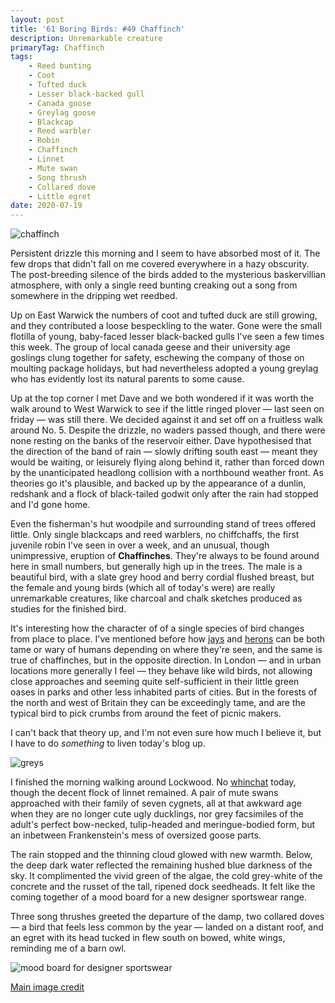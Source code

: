 ```yaml
---
layout: post
title: '61 Boring Birds: #49 Chaffinch'
description: Unremarkable creature
primaryTag: Chaffinch
tags:
    - Reed bunting
    - Coot
    - Tufted duck
    - Lesser black-backed gull
    - Canada goose
    - Greylag goose
    - Blackcap
    - Reed warbler
    - Robin
    - Chaffinch
    - Linnet
    - Mute swan
    - Song thrush
    - Collared dove
    - Little egret
date: 2020-07-19
---
```

![chaffinch](/assets/img/chaffinch.jpg)

Persistent drizzle this morning and I seem to have absorbed most of it. The few drops that didn't fall on me covered everywhere in a hazy obscurity. The post-breeding silence of the birds added to the mysterious baskervillian atmosphere, with only a single reed bunting creaking out a song from somewhere in the dripping wet reedbed.

Up on East Warwick the numbers of coot and tufted duck are still growing, and they contributed a loose bespeckling to the water. Gone were the small flotilla of young, baby-faced lesser black-backed gulls I've seen a few times this week. The group of local canada geese and their university age goslings clung together for safety, eschewing the company of those on moulting package holidays, but had nevertheless adopted a young greylag who has evidently lost its natural parents to some cause. 

Up at the top corner I met Dave and we both wondered if it was worth the walk around to West Warwick to see if the little ringed plover &mdash; last seen on friday &mdash; was still there. We decided against it and set off on a fruitless walk around No. 5. Despite the drizzle, no waders passed though, and there were none resting on the banks of the reservoir either. Dave hypothesised that the direction of the band of rain &mdash; slowly drifting south east &mdash; meant they would be waiting, or leisurely flying along behind it, rather than forced down by the unanticipated headlong collision with a northbound weather front. As theories go it's plausible, and backed up by the appearance of a dunlin, redshank and a flock of black-tailed godwit only after the rain had stopped and I'd gone home.

Even the fisherman's hut woodpile and surrounding stand of trees offered little. Only single blackcaps and reed warblers, no chiffchaffs, the first juvenile robin I've seen in over a week, and an unusual, though unimpressive, eruption of **Chaffinches**. They're always to be found around here in small numbers, but generally high up in the trees. The male is a beautiful bird, with a slate grey hood and berry cordial flushed breast, but the female and young birds (which all of today's were) are really unremarkable creatures, like charcoal and chalk sketches produced as studies for the finished bird. 

It's interesting how the character of of a single species of bird changes from place to place. I've mentioned before how [jays](/2020/07/01/jay.html) and [herons](/2020/06/29/grey-heron.html) can be both tame or wary of humans depending on where they're seen, and the same is true of chaffinches, but in the opposite direction. In London &mdash; and in urban locations more generally I feel &mdash; they behave like wild birds, not allowing close approaches and seeming quite self-sufficient in their little green oases in parks and other less inhabited parts of cities. But in the forests of the north and west of Britain they can be exceedingly tame, and are the typical bird to pick crumbs from around the feet of picnic makers.

I can't back that theory up, and I'm not even sure how much I believe it, but I have to do _something_ to liven today's blog up.

![greys](/assets/img/greys.jpg)

I finished the morning walking around Lockwood. No [whinchat](/2020/07/18/whinchat.html) today, though the decent flock of linnet remained. A pair of mute swans approached with their family of seven cygnets, all at that awkward age when they are no longer cute ugly ducklings, nor grey facsimiles  of the adult's perfect bow-necked, tulip-headed and meringue-bodied form, but an inbetween Frankenstein's mess of oversized goose parts.

The rain stopped and the thinning cloud glowed with new warmth. Below, the deep dark water reflected the remaining hushed blue darkness of the sky. It complimented the vivid green of the algae, the cold grey-white of the concrete and the russet of the tall, ripened dock seedheads. It felt like the coming together of a mood board for a new designer sportswear range.

Three song thrushes greeted the departure of the damp, two collared doves &mdash; a bird that feels less common by the year &mdash; landed on a distant roof, and an egret with its head tucked in flew south on bowed, white wings, reminding me of a barn owl. 

![mood board for designer sportswear](/assets/img/mood-board.jpg)

[Main image credit](https://www.flickr.com/photos/24874528@N04/34484280152/in/photolist-UxfX5m-2iJTnT3-2jc158i-2iQxXM2-2g5Z3fr-Gyqn7r-2fxn16Z-4zfeLE-RjFaBc-2ed9dNw-SUK87b-SWEV6f-bwDPUq-bwDwRW-a432Rm-UcFZ2Z-7z4qbd-9u4pFB-b3rra-Sfz7tS-27tZyNt-4eCeSU-DK3nQi-26TL16L-GnZQvU-7zqXm4-efbECK-2inDLQY-26Ai2E6-Q8k9w6-PB2ZV-9u4kkz-24SFqsy-26QJ91Z-cCUgLy-bxJ6Aj-8HW4hC-bZj5Eu-bp1H5p-ez5sMq-7iEGFu-pBfnmN-xjcc7B-dPz1T-81DQZP-N1awp-GNCdzj-8cJWip-65y5F9-9RQc2x)
